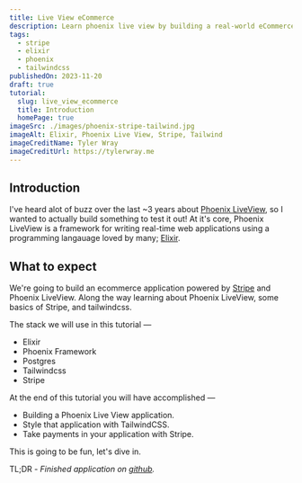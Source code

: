 ```yaml
---
title: Live View eCommerce
description: Learn phoenix live view by building a real-world eCommerce application that can actually process payments!
tags:
  - stripe
  - elixir
  - phoenix
  - tailwindcss
publishedOn: 2023-11-20
draft: true
tutorial:
  slug: live_view_ecommerce
  title: Introduction
  homePage: true
imageSrc: ./images/phoenix-stripe-tailwind.jpg
imageAlt: Elixir, Phoenix Live View, Stripe, Tailwind
imageCreditName: Tyler Wray
imageCreditUrl: https://tylerwray.me
---
```


## Introduction

I've heard alot of buzz over the last ~3 years about [Phoenix LiveView](https://github.com/phoenixframework/phoenix_live_view),
so I wanted to actually build something to test it out! At it's core, Phoenix LiveView is a framework for writing real-time web applications using a programming langauage loved by many; [Elixir](https://elixir-lang.org/).

## What to expect

We're going to build an ecommerce application powered by [Stripe](https://stripe.com) and Phoenix LiveView. Along the way learning
about Phoenix LiveView, some basics of Stripe, and tailwindcss.

The stack we will use in this tutorial —

- Elixir
- Phoenix Framework
- Postgres
- Tailwindcss
- Stripe

At the end of this tutorial you will have accomplished —

- Building a Phoenix Live View application.
- Style that application with TailwindCSS.
- Take payments in your application with Stripe.

This is going to be fun, let's dive in.

TL;DR - _Finished application on [github](https://github.com/tylerwray/amazin)._
